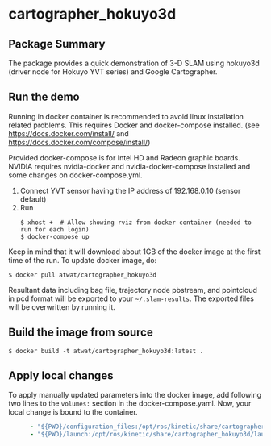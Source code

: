 # cartographer_hokuyo3d

## Package Summary

The package provides a quick demonstration of 3-D SLAM using hokuyo3d (driver node for Hokuyo YVT series) and Google Cartographer.

## Run the demo

Running in docker container is recommended to avoid linux installation related problems.
This requires Docker and docker-compose installed. (see https://docs.docker.com/install/ and https://docs.docker.com/compose/install/)

Provided docker-compose is for Intel HD and Radeon graphic boards. NVIDIA requires nvidia-docker and nvidia-docker-compose installed and some changes on docker-compose.yml.

1. Connect YVT sensor having the IP address of 192.168.0.10 (sensor default)
2. Run
    ```console
    $ xhost +  # Allow showing rviz from docker container (needed to run for each login)
    $ docker-compose up
    ```

Keep in mind that it will download about 1GB of the docker image at the first time of the run.
To update docker image, do:
```console
$ docker pull atwat/cartographer_hokuyo3d
```

Resultant data including bag file, trajectory node pbstream, and pointcloud in pcd format will be exported to your `~/.slam-results`. The exported files will be overwritten by running it.

## Build the image from source

```console
$ docker build -t atwat/cartographer_hokuyo3d:latest .
```

## Apply local changes

To apply manually updated parameters into the docker image, add following two lines to the `volumes:` section in the docker-compose.yaml.
Now, your local change is bound to the container.

```yaml
      - "${PWD}/configuration_files:/opt/ros/kinetic/share/cartographer_hokuyo3d/configuration_files"
      - "${PWD}/launch:/opt/ros/kinetic/share/cartographer_hokuyo3d/launch"
```

